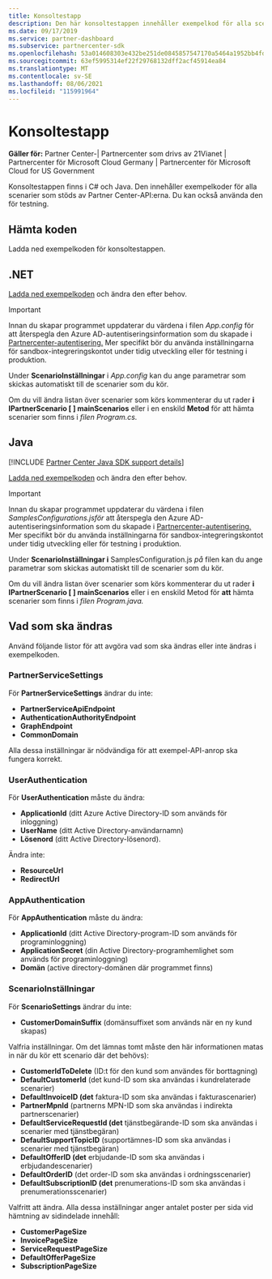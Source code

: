 ```yaml
---
title: Konsoltestapp
description: Den här konsoltestappen innehåller exempelkod för alla scenarier som stöds av Partner Center-API:erna. Du kan också använda den för testning.
ms.date: 09/17/2019
ms.service: partner-dashboard
ms.subservice: partnercenter-sdk
ms.openlocfilehash: 53a014608303e432be251de0845857547170a5464a1952bb4fde9ff7beb8ae95
ms.sourcegitcommit: 63ef5995314ef22f29768132dff2acf45914ea84
ms.translationtype: MT
ms.contentlocale: sv-SE
ms.lasthandoff: 08/06/2021
ms.locfileid: "115991964"
---
```

# <a name="console-test-app"></a>Konsoltestapp

**Gäller för:** Partner Center-| Partnercenter som drivs av 21Vianet | Partnercenter för Microsoft Cloud Germany | Partnercenter för Microsoft Cloud for US Government

Konsoltestappen finns i C# och Java. Den innehåller exempelkoder för alla scenarier som stöds av Partner Center-API:erna. Du kan också använda den för testning.

## <a name="get-the-code"></a>Hämta koden

Ladda ned exempelkoden för konsoltestappen.

## <a name="net"></a>.NET

[Ladda ned exempelkoden](https://go.microsoft.com/fwlink/p/?LinkId=746682) och ändra den efter behov.

> [!IMPORTANT]
> Innan du skapar programmet uppdaterar du värdena i filen *App.config* för att återspegla den Azure AD-autentiseringsinformation som du skapade i [Partnercenter-autentisering.](partner-center-authentication.md) Mer specifikt bör du använda inställningarna för sandbox-integreringskontot under tidig utveckling eller för testning i produktion.

Under **ScenarioInställningar** i *App.config* kan du ange parametrar som skickas automatiskt till de scenarier som du kör.

Om du vill ändra listan över scenarier som körs kommenterar du ut rader **i IPartnerScenario \[ \] mainScenarios** eller i en enskild **Metod** för att hämta scenarier som finns i *filen Program.cs.*

## <a name="java"></a>Java

[!INCLUDE [Partner Center Java SDK support details](../includes/java-sdk-support.md)]

[Ladda ned exempelkoden](https://go.microsoft.com/fwlink/p/?LinkId=2026887) och ändra den efter behov.

> [!IMPORTANT]
> Innan du skapar programmet uppdaterar du värdena i filen *SamplesConfigurations.jsför* att återspegla den Azure AD-autentiseringsinformation som du skapade i [Partnercenter-autentisering.](partner-center-authentication.md) Mer specifikt bör du använda inställningarna för sandbox-integreringskontot under tidig utveckling eller för testning i produktion.

Under **ScenarioInställningar i** SamplesConfiguration.js *på* filen kan du ange parametrar som skickas automatiskt till de scenarier som du kör.

Om du vill ändra listan över scenarier som körs kommenterar du ut rader **i IPartnerScenario \[ \] mainScenarios** eller i en enskild Metod för **att** hämta scenarier som finns i *filen Program.java.*

## <a name="what-to-change"></a>Vad som ska ändras

Använd följande listor för att avgöra vad som ska ändras eller inte ändras i exempelkoden.

### <a name="partnerservicesettings"></a>PartnerServiceSettings

För **PartnerServiceSettings** ändrar du inte:

- **PartnerServiceApiEndpoint**
- **AuthenticationAuthorityEndpoint**
- **GraphEndpoint**
- **CommonDomain**

Alla dessa inställningar är nödvändiga för att exempel-API-anrop ska fungera korrekt.

### <a name="userauthentication"></a>UserAuthentication

För **UserAuthentication** måste du ändra:

- **ApplicationId** (ditt Azure Active Directory-ID som används för inloggning)
- **UserName** (ditt Active Directory-användarnamn)
- **Lösenord** (ditt Active Directory-lösenord).

Ändra inte:

- **ResourceUrl**
- **RedirectUrl**

### <a name="appauthentication"></a>AppAuthentication

För **AppAuthentication** måste du ändra:

- **ApplicationId** (ditt Active Directory-program-ID som används för programinloggning)
- **ApplicationSecret** (din Active Directory-programhemlighet som används för programinloggning)
- **Domän** (active directory-domänen där programmet finns)

### <a name="scenariosettings"></a>ScenarioInställningar

För **ScenarioSettings** ändrar du inte:

- **CustomerDomainSuffix** (domänsuffixet som används när en ny kund skapas)

Valfria inställningar. Om det lämnas tomt måste den här informationen matas in när du kör ett scenario där det behövs):

- **CustomerIdToDelete** (ID:t för den kund som användes för borttagning)
- **DefaultCustomerId** (det kund-ID som ska användas i kundrelaterade scenarier)
- **DefaultInvoiceID (det** faktura-ID som ska användas i fakturascenarier)
- **PartnerMpnId** (partnerns MPN-ID som ska användas i indirekta partnerscenarier)
- **DefaultServiceRequestId (det** tjänstbegärande-ID som ska användas i scenarier med tjänstbegäran)
- **DefaultSupportTopicID** (supportämnes-ID som ska användas i scenarier med tjänstbegäran)
- **DefaultOfferID (det** erbjudande-ID som ska användas i erbjudandescenarier)
- **DefaultOrderID** (det order-ID som ska användas i ordningsscenarier)
- **DefaultSubscriptionID (det** prenumerations-ID som ska användas i prenumerationsscenarier)

Valfritt att ändra. Alla dessa inställningar anger antalet poster per sida vid hämtning av sidindelade innehåll:

- **CustomerPageSize**
- **InvoicePageSize**
- **ServiceRequestPageSize**
- **DefaultOfferPageSize**
- **SubscriptionPageSize**
